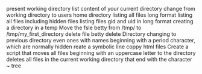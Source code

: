 present working directory
list content of your current directory
change from working directory to users home directory
listing all files long format
listing all files including hidden files
listing files gid and uid in long format
creating a directory in a temp
Move the fsle betty from /tmp/ to /tmp/my_first_directory
delete file betty
delete Directory
changing to previous directory
even ones with names beginning with a period character, which are normally hidden
reate a symbolic line
coppy html files
Create a script that moves all files beginning with an uppercase letter to the directory
deletes all files in the current working directory that end with the character ~
tree
